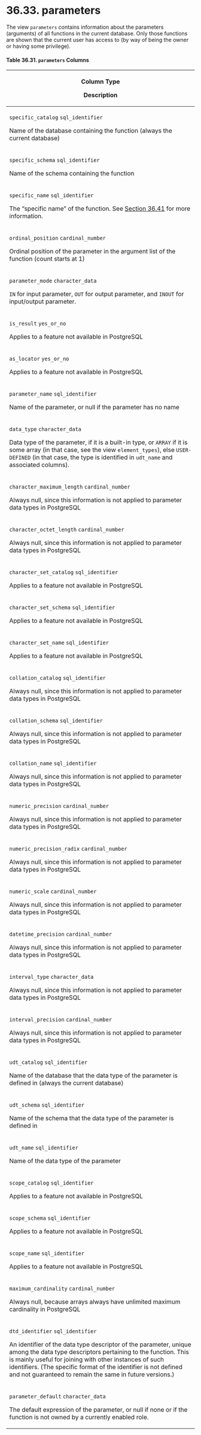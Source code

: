 # 36.33. parameters

The view `parameters` contains information about the parameters (arguments) of all functions in the current database. Only those functions are shown that the current user has access to (by way of being the owner or having some privilege).

#### **Table 36.31. `parameters` Columns**

| <p>Column Type</p><p>Description</p>                                                                                                                                                                                                                                                                                                                                                             |
| ------------------------------------------------------------------------------------------------------------------------------------------------------------------------------------------------------------------------------------------------------------------------------------------------------------------------------------------------------------------------------------------------ |
| <p><code>specific_catalog</code> <code>sql_identifier</code></p><p>Name of the database containing the function (always the current database)</p>                                                                                                                                                                                                                                                |
| <p><code>specific_schema</code> <code>sql_identifier</code></p><p>Name of the schema containing the function</p>                                                                                                                                                                                                                                                                                 |
| <p><code>specific_name</code> <code>sql_identifier</code></p><p>The “specific name” of the function. See <a href="https://www.postgresql.org/docs/13/infoschema-routines.html">Section 36.41</a> for more information.</p>                                                                                                                                                                       |
| <p><code>ordinal_position</code> <code>cardinal_number</code></p><p>Ordinal position of the parameter in the argument list of the function (count starts at 1)</p>                                                                                                                                                                                                                               |
| <p><code>parameter_mode</code> <code>character_data</code></p><p><code>IN</code> for input parameter, <code>OUT</code> for output parameter, and <code>INOUT</code> for input/output parameter.</p>                                                                                                                                                                                              |
| <p><code>is_result</code> <code>yes_or_no</code></p><p>Applies to a feature not available in PostgreSQL</p>                                                                                                                                                                                                                                                                                      |
| <p><code>as_locator</code> <code>yes_or_no</code></p><p>Applies to a feature not available in PostgreSQL</p>                                                                                                                                                                                                                                                                                     |
| <p><code>parameter_name</code> <code>sql_identifier</code></p><p>Name of the parameter, or null if the parameter has no name</p>                                                                                                                                                                                                                                                                 |
| <p><code>data_type</code> <code>character_data</code></p><p>Data type of the parameter, if it is a built-in type, or <code>ARRAY</code> if it is some array (in that case, see the view <code>element_types</code>), else <code>USER-DEFINED</code> (in that case, the type is identified in <code>udt_name</code> and associated columns).</p>                                                  |
| <p><code>character_maximum_length</code> <code>cardinal_number</code></p><p>Always null, since this information is not applied to parameter data types in PostgreSQL</p>                                                                                                                                                                                                                         |
| <p><code>character_octet_length</code> <code>cardinal_number</code></p><p>Always null, since this information is not applied to parameter data types in PostgreSQL</p>                                                                                                                                                                                                                           |
| <p><code>character_set_catalog</code> <code>sql_identifier</code></p><p>Applies to a feature not available in PostgreSQL</p>                                                                                                                                                                                                                                                                     |
| <p><code>character_set_schema</code> <code>sql_identifier</code></p><p>Applies to a feature not available in PostgreSQL</p>                                                                                                                                                                                                                                                                      |
| <p><code>character_set_name</code> <code>sql_identifier</code></p><p>Applies to a feature not available in PostgreSQL</p>                                                                                                                                                                                                                                                                        |
| <p><code>collation_catalog</code> <code>sql_identifier</code></p><p>Always null, since this information is not applied to parameter data types in PostgreSQL</p>                                                                                                                                                                                                                                 |
| <p><code>collation_schema</code> <code>sql_identifier</code></p><p>Always null, since this information is not applied to parameter data types in PostgreSQL</p>                                                                                                                                                                                                                                  |
| <p><code>collation_name</code> <code>sql_identifier</code></p><p>Always null, since this information is not applied to parameter data types in PostgreSQL</p>                                                                                                                                                                                                                                    |
| <p><code>numeric_precision</code> <code>cardinal_number</code></p><p>Always null, since this information is not applied to parameter data types in PostgreSQL</p>                                                                                                                                                                                                                                |
| <p><code>numeric_precision_radix</code> <code>cardinal_number</code></p><p>Always null, since this information is not applied to parameter data types in PostgreSQL</p>                                                                                                                                                                                                                          |
| <p><code>numeric_scale</code> <code>cardinal_number</code></p><p>Always null, since this information is not applied to parameter data types in PostgreSQL</p>                                                                                                                                                                                                                                    |
| <p><code>datetime_precision</code> <code>cardinal_number</code></p><p>Always null, since this information is not applied to parameter data types in PostgreSQL</p>                                                                                                                                                                                                                               |
| <p><code>interval_type</code> <code>character_data</code></p><p>Always null, since this information is not applied to parameter data types in PostgreSQL</p>                                                                                                                                                                                                                                     |
| <p><code>interval_precision</code> <code>cardinal_number</code></p><p>Always null, since this information is not applied to parameter data types in PostgreSQL</p>                                                                                                                                                                                                                               |
| <p><code>udt_catalog</code> <code>sql_identifier</code></p><p>Name of the database that the data type of the parameter is defined in (always the current database)</p>                                                                                                                                                                                                                           |
| <p><code>udt_schema</code> <code>sql_identifier</code></p><p>Name of the schema that the data type of the parameter is defined in</p>                                                                                                                                                                                                                                                            |
| <p><code>udt_name</code> <code>sql_identifier</code></p><p>Name of the data type of the parameter</p>                                                                                                                                                                                                                                                                                            |
| <p><code>scope_catalog</code> <code>sql_identifier</code></p><p>Applies to a feature not available in PostgreSQL</p>                                                                                                                                                                                                                                                                             |
| <p><code>scope_schema</code> <code>sql_identifier</code></p><p>Applies to a feature not available in PostgreSQL</p>                                                                                                                                                                                                                                                                              |
| <p><code>scope_name</code> <code>sql_identifier</code></p><p>Applies to a feature not available in PostgreSQL</p>                                                                                                                                                                                                                                                                                |
| <p><code>maximum_cardinality</code> <code>cardinal_number</code></p><p>Always null, because arrays always have unlimited maximum cardinality in PostgreSQL</p>                                                                                                                                                                                                                                   |
| <p><code>dtd_identifier</code> <code>sql_identifier</code></p><p>An identifier of the data type descriptor of the parameter, unique among the data type descriptors pertaining to the function. This is mainly useful for joining with other instances of such identifiers. (The specific format of the identifier is not defined and not guaranteed to remain the same in future versions.)</p> |
| <p><code>parameter_default</code> <code>character_data</code></p><p>The default expression of the parameter, or null if none or if the function is not owned by a currently enabled role.</p>                                                                                                                                                                                                    |
